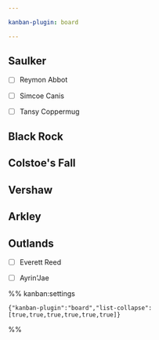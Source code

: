```yaml
---

kanban-plugin: board

---
```


## Saulker

- [ ] Reymon Abbot
- [ ] Simcoe Canis
- [ ] Tansy Coppermug


## Black Rock



## Colstoe's Fall



## Vershaw



## Arkley



## Outlands

- [ ] Everett Reed
- [ ] Ayrin'Jae




%% kanban:settings
```
{"kanban-plugin":"board","list-collapse":[true,true,true,true,true,true]}
```
%%